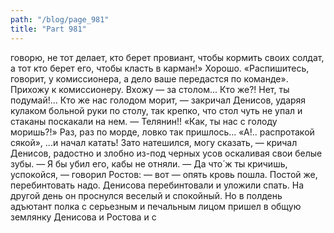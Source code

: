 ```yaml
---
path: "/blog/page_981"
title: "Part 981"
---
```


 говорю, не тот делает, кто берет провиант, чтобы кормить своих солдат, а тот кто берет его, чтобы класть в карман!» Хорошо. «Распишитесь, говорит, у комиссионера, а дело ваше передастся по команде». Прихожу к комиссионеру. Вхожу — за столом... Кто же?! Нет, ты подумай!... Кто же нас голодом морит, — закричал Денисов, ударяя кулаком больной руки по столу, так крепко, что стол чуть не упал и стаканы поскакали на нем. — Телянин!! «Как, ты нас с голоду моришь?!» Раз, раз по морде, ловко так пришлось... «А!.. распротакой сякой», ...и начал катать! Зато натешился, могу сказать, — кричал Денисов, радостно и злобно из-под черных усов оскаливая свои белые зубы. — Я бы убил его, кабы не отняли.
— Да что́ ж ты кричишь, успокойся, — говорил Ростов: — вот — опять кровь пошла. Постой же, перебинтовать надо.
Денисова перебинтовали и уложили спать. На другой день он проснулся веселый и спокойный.
Но в полдень адъютант полка с серьезным и печальным лицом пришел в общую землянку Денисова и Ростова и с 
